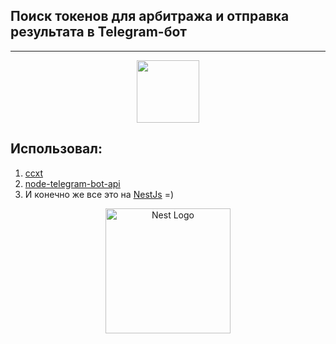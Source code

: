 ##  Поиск токенов для арбитража и отправка результата в Telegram-бот
___
<div  align="center">
  <img src="https://media.giphy.com/media/M9gbBd9nbDrOTu1Mqx/giphy.gif" width="100"/>
</div>

## Использовал:
1. [ccxt](https://www.npmjs.com/package/ccxt)
2. [node-telegram-bot-api](https://www.npmjs.com/package/node-telegram-bot-api)
3. И конечно же все это на [NestJs](http://nestjs.com/) =)


<p align="center">
  <img src="https://nestjs.com/img/logo-small.svg" width="200" alt="Nest Logo" /></a>
</p>
